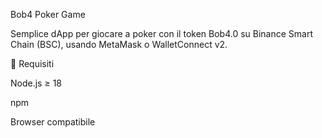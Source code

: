 Bob4 Poker Game

Semplice dApp per giocare a poker con il token Bob4.0 su Binance Smart Chain (BSC), usando MetaMask o WalletConnect v2.

🚀 Requisiti

Node.js ≥ 18

npm

Browser compatibile
